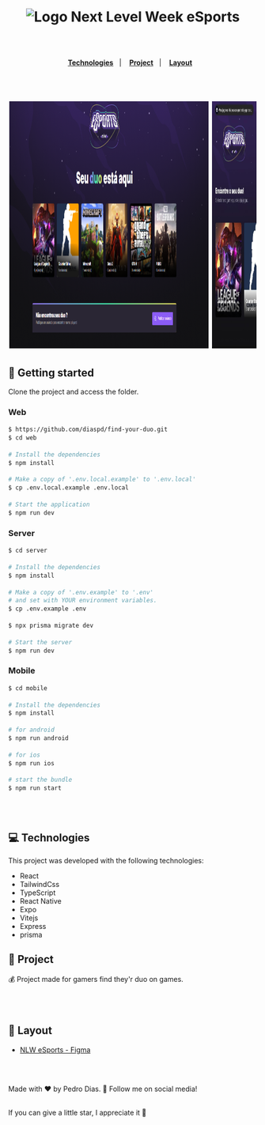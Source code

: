 <h1 align="center">
  <img src="https://i.imgur.com/7jhwI1R.png" alt="Logo Next Level Week eSports" width="240px">
</h1>

<br></br>

<p align="center">
  <a href="#-Technologies"><b>Technologies</b></a>&nbsp;&nbsp;&nbsp;|&nbsp;&nbsp;&nbsp;
  <a href="#-Project"><b>Project</b></a>&nbsp;&nbsp;&nbsp;|&nbsp;&nbsp;&nbsp;
  <a href="#-Layout"><b>Layout</b></a>&nbsp;&nbsp;&nbsp;
</p>

<br>

<h1 align="center" flexDirection="row">
  <img alt="image" title="" src="Screenshot_1.png" width="80%" height="500" />
  <img alt="image" title="" src="Screenshot_2.jpeg" width="18%" height="500" />
</h1>

## 🚀 Getting started

Clone the project and access the folder.

### Web

```bash
$ https://github.com/diaspd/find-your-duo.git
$ cd web

# Install the dependencies
$ npm install

# Make a copy of '.env.local.example' to '.env.local'
$ cp .env.local.example .env.local

# Start the application
$ npm run dev

```
### Server

```bash
$ cd server

# Install the dependencies
$ npm install

# Make a copy of '.env.example' to '.env'
# and set with YOUR environment variables.
$ cp .env.example .env

$ npx prisma migrate dev

# Start the server
$ npm run dev

```
### Mobile

```bash
$ cd mobile

# Install the dependencies
$ npm install

# for android
$ npm run android

# for ios
$ npm run ios

# start the bundle
$ npm run start
```


<br></br>

## 💻 Technologies

This project was developed with the following technologies:

- React
- TailwindCss
- TypeScript
- React Native
- Expo
- Vitejs
- Express
- prisma


## 📄 Project
💰 Project made for gamers find they'r duo on games.

<br></br>

## 🔖 Layout
- [NLW eSports - Figma](https://www.figma.com/community/file/1150897317533332617)


<br></br>

Made with ♥ by Pedro Dias. 👋 Follow me on social media! <br></br>

If you can give a little star, I appreciate it 🤩
